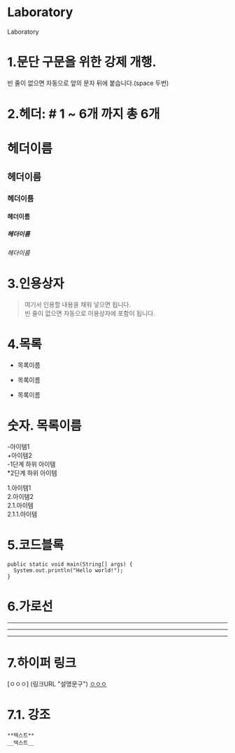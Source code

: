 # Laboratory
Laboratory

# 1.문단 구문을 위한 강제 개행.  
빈 줄이 없으면 자동으로 앞의 문자 뒤에 붙습니다.(space 두번)

# 2.헤더: # 1 ~ 6개 까지 총 6개
# 헤더이름  
## 헤더이름  
### 헤더이름  
#### 헤더이름  
##### 헤더이름  
###### 헤더이름  

# 3.인용상자
> 여기서 인용할 내용을 채워 넣으면 됩니다.  
빈 줄이 없으면 자동으로 이용상자에 포함이 됩니다.

# 4.목록
* 목록이름  
- 목록이름  
+ 목록이름  

# 숫자. 목록이름
-아이템1  
+아이템2  
  -1단계 하위 아이템  
  *2딘계 하위 아이템  

1.아이템1  
2.아이템2  
  2.1.아이템  
  2.1.1.아이템  

# 5.코드블록
  ``` Spring
  public static void main(String[] args) {
    System.out.println("Hello world!");
  }
  ```

# 6.가로선
---
***
---

# 7.하이퍼 링크
[ㅇㅇㅇ] (링크URL "설명문구")
[ㅇㅇㅇ](http://www.naver.com "네이버")

# 7.1. 강조
```
**텍스트**
__텍스트__
```
